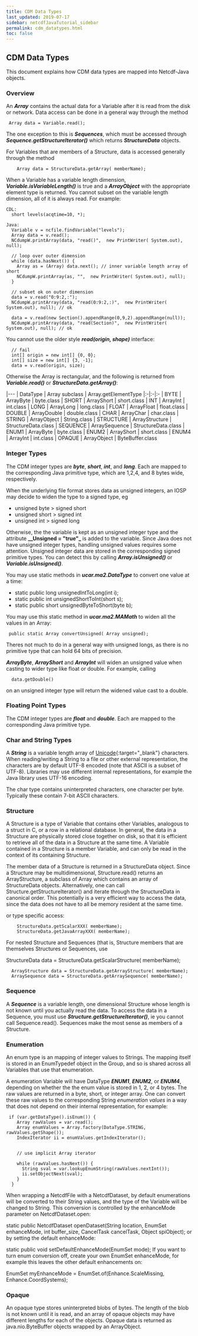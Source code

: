 ```yaml
---
title: CDM Data Types
last_updated: 2019-07-17
sidebar: netcdfJavaTutorial_sidebar 
permalink: cdm_datatypes.html
toc: false
---
```


## CDM Data Types

This document explains how CDM data types are mapped into Netcdf-Java objects.

### Overview

An <b>_Array_</b> contains the actual data for a Variable after it is read from the disk or network. Data access can be done in a general way through the method

~~~
 Array data = Variable.read();
~~~
 
The one exception to this is <b>_Sequences_</b>, which must be accessed through <b>_Sequence.getStructureIterator()_</b> which returns <b>_StructureData_</b> objects.

For Variables that are members of a Structure, data is accessed generally through the method

~~~
    Array data = StructureData.getArray( memberName);
~~~

When a Variable has a variable length dimension, <b>_Variable.isVariableLength()_</b> is true and a <b>_ArrayObject_</b> with the appropriate element type is returned. You cannot subset on the variable length dimension, all of it is always read. For example:

~~~
CDL:
  short levels(acqtime=10, *);

Java:
  Variable v = ncfile.findVariable("levels");
  Array data = v.read();
  NCdumpW.printArray(data, "read()",  new PrintWriter( System.out), null);
 
  // loop over outer dimension
  while (data.hasNext()) {
    Array as = (Array) data.next(); // inner variable length array of short
    NCdumpW.printArray(as, "",  new PrintWriter( System.out), null);
  }
  
  // subset ok on outer dimension
  data = v.read("0:9:2,:");
  NCdumpW.printArray(data, "read(0:9:2,:)",  new PrintWriter( System.out), null); // ok
    
  data = v.read(new Section().appendRange(0,9,2).appendRange(null));
  NCdumpW.printArray(data, "read(Section)",  new PrintWriter( System.out), null); // ok
~~~

You cannot use the older style <b>_read(origin, shape)_</b> interface:

~~~
  // fail
  int[] origin = new int[] {0, 0};
  int[] size = new int[] {3, -1};
  data = v.read(origin, size);
~~~

Otherwise the Array is rectangular, and the following is returned from <b>_Variable.read()_</b> or <b>_StructureData.getArray()_</b>:

|---
| DataType | Array subclass | Array.getElementType
|:-|:-|:-
| BYTE | ArrayByte | byte.class
| SHORT | ArrayShort | short.class
| INT | ArrayInt | int.class
| LONG | ArrayLong | long.class
| FLOAT | ArrayFloat | float.class
| DOUBLE | ArrayDouble | double.class
| CHAR | ArrayChar | char.class
| STRING | ArrayObject | String.class
| STRUCTURE | ArrayStructure | StructureData.class
| SEQUENCE | ArraySequence | StructureData.class
| ENUM1 | ArrayByte | byte.class
| ENUM2 | ArrayShort | short.class
| ENUM4 | ArrayInt | int.class
| OPAQUE | ArrayObject | ByteBuffer.class
 

### Integer Types

The CDM integer types are <b>_byte_</b>, <b>_short_</b>, <b>_int_</b>, and <b>_long_</b>. Each are mapped to the corresponding Java primitive type, which are 1,2,4, and 8 bytes wide, respectively.

When the underlying file format stores data as unsigned integers, an IOSP may decide to widen the type to a signed type, eg

* unsigned byte > signed short
* unsigned short > signed int
* unsigned int > signed long

Otherwise, the the variable is kept as an unsigned integer type and the attribute <b>__Unsigned = "true"_</b> is added to the variable. Since Java does not have unsigned integer types, handling unsigned values requires some attention. Unsigned integer data are stored in the corresponding signed primitive types. You can detect this by calling <b>_Array.isUnsigned()_</b> or <b>_Variable.isUnsigned()_</b>.

You may use static methods in <b>_ucar.ma2.DataType_</b> to convert one value at a time:

* static public long unsignedIntToLong(int i);
* static public int unsignedShortToInt(short s);
* static public short unsignedByteToShort(byte b);

You may use this static method in <b>_ucar.ma2.MAMath_</b> to widen all the values in an Array:

~~~
 public static Array convertUnsigned( Array unsigned);
~~~

Theres not much to do in a general way with unsigned longs, as there is no primitive type that can hold 64 bits of precision.

<b>_ArrayByte_</b>, <b>_ArrayShort_</b> and <b>_ArrayInt_</b> will widen an unsigned value when casting to wider type like float or double. For example, calling

~~~
  data.getDouble()
~~~

on an unsigned integer type will return the widened value cast to a double.

### Floating Point Types

The CDM integer types are <b>_float_</b> and <b>_double_</b>. Each are mapped to the corresponding Java primitive type.

### Char and String Types

A <b>_String_</b> is a variable length array of [Unicode](http://unicode.org/){:target="_blank"} characters. When reading/writing a String to a file or other external representation, the characters are by default UTF-8 encoded (note that ASCII is a subset of UTF-8). Libraries may use different internal representations, for example the Java library uses UTF-16 encoding.

The char type contains uninterpreted characters, one character per byte. Typically these contain 7-bit ASCII characters.

### Structure

A Structure is a type of Variable that contains other Variables, analogous to a struct in C, or a row in a relational database. In general, the data in a Structure are physically stored close together on disk, so that it is efficient to retrieve all of the data in a Structure at the same time. A Variable contained in a Structure is a member Variable, and can only be read in the context of its containing Structure.

The member data of a Structure is returned in a StructureData object. Since a Structure may be multidimensional, Structure.read() returns an ArrayStructure, a subclass of Array which contains an array of StructureData objects. Alternatively, one can call Structure.getStructureIterator() and iterate through the StructureData in canonical order. This potentially is a very efficient way to access the data, since the data does not have to all be memory resident at the same time.

or type specific access:

~~~
    StructureData.getScalarXXX( memberName);
    StructureData.getJavaArrayXXX( memberName);
~~~

For nested Structure and Sequences (that is, Structure members that are themselves Structures or Sequences, use

StructureData data = StructureData.getScalarStructure( memberName);

~~~
  ArrayStructure data = StructureData.getArrayStructure( memberName);
  ArraySequence data = StructureData.getArraySequence( memberName);
~~~
   
### Sequence

A <b>_Sequence_</b> is a variable length, one dimensional Structure whose length is not known until you actually read the data. To access the data in a Sequence, you must use <b>_Structure.getStructureIterator()_</b>, ie you cannot call Sequence.read(). Sequences make the most sense as members of a Structure.

### Enumeration

An enum type is an mapping of integer values to Strings. The mapping itself is stored in an EnumTypedef object in the Group, and so is shared across all Variables that use that enumeration.

A enumeration Variable will have DataType <b>_ENUM1_</b>, <b>_ENUM2_</b>, or <b>_ENUM4_</b>, depending on whether the the enum value is stored in 1, 2, or 4 bytes. The raw values are returned in a byte, short, or integer array. One can convert these raw values to the corresponding String _enumeration values_ in a way that does not depend on their internal representation, for example:

~~~
 if (var.getDataType().isEnum()) {
    Array rawValues = var.read();
    Array enumValues = Array.factory(DataType.STRING, rawValues.getShape());
    IndexIterator ii = enumValues.getIndexIterator();


    // use implicit Array iterator

    while (rawValues.hasNext()) {
      String sval = var.lookupEnumString(rawValues.nextInt());
      ii.setObjectNext(sval);
    }
  }
~~~
 
When wrapping a NetcdfFile with a NetcdfDataset, by default enumerations will be converted to their String values, and the type of the Variable will be changed to String. This conversion is controlled by the enhanceMode parameter on NetcdfDataset.open:

 static public NetcdfDataset openDataset(String location, EnumSet<Enhance> enhanceMode, int buffer_size, CancelTask cancelTask, Object
  spiObject);
or by setting the default enhanceMode:

 static public void setDefaultEnhanceMode(EnumSet<Enhance> mode);
If you want to turn enum conversion off, create your own EnumSet enhanceMode, for example this leaves the other default enhancements on:

 EnumSet<Enhance> myEnhanceMode = EnumSet.of(Enhance.ScaleMissing, Enhance.CoordSystems);

### Opaque

An opaque type stores uninterpreted blobs of bytes. The length of the blob is not known until it is read, and an array of opaque objects may have different lengths for each of the objects. Opaque data is returned as java.nio.ByteBuffer objects wrapped by an ArrayObject.


 